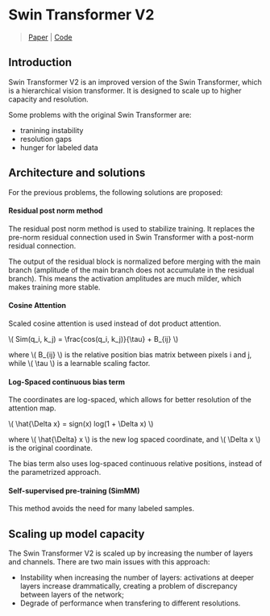 # Swin Transformer V2

> [Paper](https://openaccess.thecvf.com/content/CVPR2022/html/Liu_Swin_Transformer_V2_Scaling_Up_Capacity_and_Resolution_CVPR_2022_paper.html) | [Code](https://github.com/ChristophReich1996/Swin-Transformer-V2)

## Introduction

Swin Transformer V2 is an improved version of the Swin Transformer, which is a hierarchical vision transformer. It is designed to scale up to higher capacity and resolution. 

Some problems with the original Swin Transformer are:
- tranining instability
- resolution gaps
- hunger for labeled data

## Architecture and solutions

For the previous problems, the following solutions are proposed:

#### Residual post norm method

The residual post norm method is used to stabilize training. 
It replaces the pre-norm residual connection used in Swin Transformer with a post-norm residual connection.

The output of the residual block is normalized before merging with the main branch (amplitude of the main branch does not accumulate in the residual branch). 
This means the activation amplitudes are much milder, which makes training more stable.

#### Cosine Attention

Scaled cosine attention is used instead of dot product attention. 

\\( Sim(q_i, k_j) = \frac{cos(q_i, k_j)}{\tau} + B_{ij} \\)

where \\( B_{ij} \\) is the relative position bias matrix between pixels i and j, while \\( \tau \\) is a learnable scaling factor.

#### Log-Spaced continuous bias term

The coordinates are log-spaced, which allows for better resolution of the attention map.

\\( \hat{\Delta x} = sign(x) log(1 + \Delta x) \\)

where \\( \hat{\Delta} x \\) is the new log spaced coordinate, and \\( \Delta x \\) is the original coordinate.

The bias term also uses log-spaced continuous relative positions, instead of the parametrized approach. 

#### Self-supervised pre-training (SimMM)

This method avoids the need for many labeled samples. 


## Scaling up model capacity

The Swin Transformer V2 is scaled up by increasing the number of layers and channels. 
There are two main issues with this approach:
- Instability when increasing the number of layers: activations at deeper layers increase drammatically, creating a problem of discrepancy between layers of the network; 
- Degrade of performance when transfering to different resolutions. 